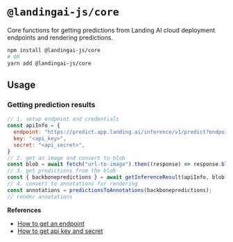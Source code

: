 # `@landingai-js/core`

Core functions for getting predictions from Landing AI cloud deployment endpoints and rendering predictions.

```bash
npm install @landingai-js/core
# OR
yarn add @landingai-js/core
```

## Usage

### Getting prediction results

```javascript
// 1. setup endpoint and credentials
const apiInfo = {
  endpoint: "https://predict.app.landing.ai/inference/v1/predict?endpoint_id=<endpoint_id>",
  key: "<api_key>",
  secret: "<api_secret>",
}
// 2. get an image and convert to blob
const blob = await fetch("url-to-image").then((response) => response.blob());
// 3. get predictions from the blob
const { backbonepredictions } = await getInferenceResult(apiInfo, blob);
// 4. convert to annotations for rendering
const annotations = predictionsToAnnotations(backbonepredictions);
// render annotations
```

**References**

* [How to get an endpoint](https://support.landing.ai/docs/cloud-deployment)
* [How to get api key and secret](https://support.landing.ai/docs/api-key-and-api-secret)
